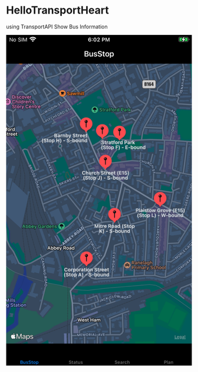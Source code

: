 # HelloTransportHeart
using TransportAPI Show Bus Information

![Alt text](https://github.com/williamliao/HelloTransportHeart/blob/main/ScreenShot/NearBy.PNG?raw=true "NearBy")
